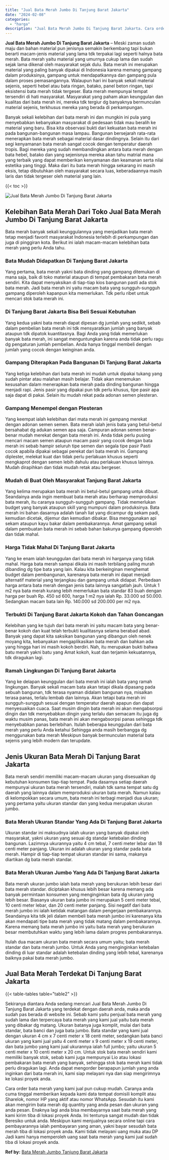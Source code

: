 ```yaml
---
title: "Jual Bata Merah Jumbo Di Tanjung Barat Jakarta"
date: "2024-02-08"
categories: 
  - "harga"
description: "Jual Bata Merah Jumbo Di Tanjung Barat Jakarta. Cara order bata merah yang kami jual pun cukup mudah. Caranya anda cuma tinggal memberikan kepada kami data t..."
---
```


**Jual Bata Merah Jumbo Di Tanjung Barat Jakarta** – Meski zaman sudah maju dan bahan material pun jenisnya semakin berkembang tapi bukan berarti macam-jenis material yang lama tdk terpakai lagi seperti halnya bata merah. Bata merah yaitu material yang umurnya cukup lama dan sudah sejak lama dikenal oleh masyarakat sejak dulu. Bata merah ini merupakan material yang paling banyak dipakai di Indonesia karena memang gampang dalam produksinya, gampang untuk mendapatkannya dan gampang pula dalam proses pemasangannya. Walaupun hari ini banyak sekali material sejenis, seperti hebel atau bata ringan, batako, panel beton ringan, tapi eksistensi bata merah tidak tergeser. Bata merah mempunyai tempat tersendiri di hati masyarakat. Masyarakat yang paham akan keunggulan dan kualitas dari bata merah ini, mereka tdk tergiur dg banyaknya bermunculan material sejenis, terkhusus mereka yang berada di perkampungan.

Banyak sekali kelebihan dari bata merah ini dan mungkin ini pula yang menyebabkan kebanyakan masyarakat di pedesaan tidak mau beralih ke material yang baru. Bisa kita observasi bukti dari kekuatan bata merah ini pada bangunan-bangunan masa lampau. Bangunan bersejarah rata-rata menerapkan bata merah sebagai material dasar dindingnya. Selain itu dari segi kenyamanan bata merah sangat cocok dengan temperatur daerah tropis. Bagi mereka yang sudah membandingkan antara bata merah dengan bata hebel, batako dan yang sejenisnya mereka akan tahu matrial mana yang terbaik yang dapat memberikan kenyamanan dan keamanan serta nilai estetika yang tinggi. Maka dari itu bata merah hingga sekarang ini masih eksis, tetap dibutuhkan oleh masyarakat secara luas, keberadaannya masih laris dan tidak tergeser oleh material yang lain.

{{< toc >}}

![Jual Bata Merah Jumbo Di Tanjung Barat Jakarta](/images/jual-bata-merah-05.png)

## Kelebihan Bata Merah Dari Toko Jual Bata Merah Jumbo Di Tanjung Barat Jakarta

Bata merah banyak sekali keunggulannya yang menjadikan bata merah tetap menjadi favorit masyarakat Indonesia terlebih di perkampungan dan juga di pinggiran kota. Berikut ini ialah macam-macam kelebihan bata merah yang perlu Anda tahu.

### Bata Mudah Didapatkan Di Tanjung Barat Jakarta

Yang pertama, bata merah yakni bata dinding yang gampang ditemukan di mana saja, baik di toko material ataupun di tempat pembakaran bata merah sendiri. Kita dapat menyaksikan di tiap-tiap kios bangunan pasti ada stok bata merah. Jadi bata merah ini yaitu macam bata yang sungguh-sungguh gampang diperoleh kapanpun kita memerlukan. Tdk perlu ribet untuk mencari stok bata merah ini.

### Di Tanjung Barat Jakarta Bisa Beli Sesuai Kebutuhan

Yang kedua yakni bata merah dapat dipesan dg jumlah yang sedikit, sebab dalam pembelian bata merah ini tdk mensyaratkan jumlah yang banyak ataupun tdk dipatok kuantitasnya. Bagi Anda yang tidak memerlukan banyak bata merah, ini sangat menguntungkan karena anda tidak perlu ragu dg pengaturan jumlah pembelian. Anda hanya tinggal membeli dengan jumlah yang cocok dengan keinginan anda.

### Gampang Diterapkan Pada Bangunan Di Tanjung Barat Jakarta

Yang ketiga kelebihan dari bata merah ini mudah untuk dipakai tukang yang sudah pintar atau malahan masih belajar. Tidak akan menemukan kesusahan dalam menerapkan bata merah pada dinding bangunan hingga menjadi rapi. Jenis pasir yang dipakai pun tdk perlu khusus, tipe pasir apa saja dapat di pakai. Selain itu mudah rekat pada adonan semen plesteran.

### Gampang Menempel dengan Plesteran

Yang keempat ialah kelebihan dari mata merah ini gampang merekat dengan adonan semen semen. Bata merah ialah jenis bata yang betul-betul bersahabat dg adukan semen apa saja. Campuran adonan semen benar-benar mudah merekat dengan bata merah ini. Anda tidak perlu pusing mencari macam semen ataupun macam pasir yang cocok dengan bata merah ini sebab hampir seluruh tipe semen dan segala tipe pasir Pasti cocok apabila dipakai sebagai perekat dari bata merah ini. Gampang diplester, melekat kuat dan tidak perlu perlakuan khusus seperti mengkaprot dengan semen lebih dahulu atau perlakuan khusus lainnya. Mudah dirapihkan dan tidak mudah retak atau bergeser.

### Mudah di Buat Oleh Masyarakat Tanjung Barat Jakarta

Yang kelima merupakan bata merah ini betul-betul gampang untuk dibuat. Seandainya anda ingin membuat bata merah atau berharap memproduksi bata merah, itu caranya sungguh-sungguh gampang. Tidak memerlukan budget yang banyak ataupun skill yang mumpuni dalam produksinya. Bata merah ini bahan dasarnya adalah tanah liat yang dicampur dg sekam padi, kemudian dicetak, dijemur dan kemudian dibakar. Bisa menggunakan api sekam ataupun kayu bakar dalam pembakarannya. Amat gampang sekali dalam pembuatan bata merah ini sebab bahan bakunya gampang diperoleh dan tidak mahal.

### Harga Tidak Mahal Di Tanjung Barat Jakarta

Yang ke enam ialah keunggulan dari bata merah ini harganya yang tidak mahal. Harga bata merah sampai dikala ini masih terbilang paling murah dibanding dg tipe bata yang lain. Kalau kita berkeinginan menghemat budget dalam pembangunan, karenanya bata merah ini dapat menjadi alternatif material yang terjangkau dan gampang untuk didapat. Perbedaan harga antara bata merah dengan jenis bata lainnya sangatlah jauh. Untuk 1 m2 nya bata merah kurang lebih memerlukan bata standar 83 buah dengan harga per buah Rp. 450 sd 600, harga 1 m2 nya ialah Rp. 33.000 sd 50.000. Sedangkan macam bata lain Rp. 140.000 sd 200.000 per m2 nya.

### Terbukti Di Tanjung Barat Jakarta Kokoh dan Tahan Goncangan

Kelebihan yang ke tujuh dari bata merah ini yaitu macam bata yang benar-benar kokoh dan kuat telah terbukti kualitasnya selama berabad abad. Banyak yang dapat kita saksikan bangunan yang dibangun oleh nenek moyang kita, kebanyakan mengaplikasikan bata merah dan bahkan ada yang hingga hari ini masih kokoh berdiri. Nah, itu merupakan bukti bahwa batu merah yakni batu yang Amat kokoh, kuat dan terjamin kekuatannya, tdk diragukan lagi.

### Ramah Lingkungan Di Tanjung Barat Jakarta

Yang ke delapan keunggulan dari bata merah ini ialah bata yang ramah lingkungan. Banyak sekali macam bata akan tetapi dikala dipasang pada sebuah bangunan, tdk terasa nyaman didalam bangunan nya, misalkan terasa panas, terlalu lembab dan lainnya. Akan tetapi bata merah ini sungguh-sungguh sesuai dengan temperatur daerah apapun dan dapat menyesuaikan cuaca. Saat musim dingin bata merah ini akan mengabsorpsi dingin dan tdk menyebabkan dingin yang terlalu dan semacam itu juga dg waktu musim panas, bata merah ini akan mengabsorpsi panas sehingga tdk menyebabkan panas berlebihan. Itulah beberapa keunggulan dari bata merah yang perlu Anda ketahui Sehingga anda masih berbangga dg menggunakan bata merah Meskipun banyak bermunculan material bata sejenis yang lebih modern dan terupdate.

## Jenis Ukuran Bata Merah Di Tanjung Barat Jakarta

Bata merah sendiri memiliki macam-macam ukuran yang disesuaikan dg kebutuhan konsumen tiap-tiap tempat. Pada dasarnya setiap daerah mempunyai ukuran bata merah tersendiri, malah tdk sama tempat satu dg daerah yang lainnya dalam memproduksi ukuran bata merah. Namun kalau di kelompokkan secara umum, bata merah ini terbagi menjadi dua ukuran; yang pertama yaitu ukuran standar dan yang kedua merupakan ukuran jumbo.

### Bata Merah Ukuran Standar Yang Ada Di Tanjung Barat Jakarta

Ukuran standar ini maksudnya ialah ukuran yang banyak dipakai oleh masyarakat, yakni ukuran yang sesuai dg standar ketebalan dinding bangunan. Lazimnya ukurannya yaitu 4 cm tebal, 7 centi meter lebar dan 18 centi meter panjang. Ukuran ini adalah ukuran yang standar pada bata merah. Hampir di tiap-tiap tempat ukuran standar ini sama, makanya diartikan dg bata merah standar.

### Bata Merah Ukuran Jumbo Yang Ada Di Tanjung Barat Jakarta

Bata merah ukuran jumbo ialah bata merah yang berukuran lebih besar dari bata merah standar. diciptakan khusus lebih besar karena memang ada banyak permintaan konsumen yang menginginkan bata dg ukuran yang lebih besar. Biasanya ukuran bata jumbo ini merupakan 5 centi meter tebal, 10 centi meter lebar, dan 20 centi meter panjang. Sisi negatif dari bata merah jumbo ini ialah ketidak matangan dalam pengerjaan pembakarannya. Seandainya kita tdk jeli dalam membeli bata merah jumbo ini karenanya kita akan mendapati tipe bata merah yang tidak matang dalam pembakarannya. Karena memang bata merah jumbo ini yaitu bata merah yang berukuran besar membutuhkan waktu yang lebih lama dalam progres pembakarannya.

Itulah dua macam ukuran bata merah secara umum yaitu; bata merah standar dan bata merah jumbo. Untuk Anda yang menginginkan ketebalan dinding di luar standar adalah ketebalan dinding yang lebih tebal, karenanya baiknya pakai bata merah jumbo.

## Jual Bata Merah Terdekat Di Tanjung Barat Jakarta

{{< table-tables table="table2" >}}

Sekiranya diantara Anda sedang mencari Jual Bata Merah Jumbo Di Tanjung Barat Jakarta yang terdekat dengan daerah anda, maka anda sudah pas berada di website ini. Sebab kami yaitu penjual bata merah yang sudah lama dan terpercaya bata merah yang kami jual yaitu bata merah yang dibakar dg matang. Ukuran batanya juga komplit, mulai dari bata standar, bata banci dan juga bata jumbo. Bata standar yang kami jual dengan ukuran 4 cm x 7 centi meter x 18 centi meter, sedangkan bata banci ukuran yang kami jual yaitu 4 centi meter x 9 centi meter x 19 centi meter, dan bata jumbo yang kami jual ukurannya ialah full jumbo; yaitu ukuran 5 centi meter x 10 centi meter x 20 cm. Untuk stok bata merah sendiri kami memiliki banyak stok, sebab kami juga mempunyai Lio atau lokasi pembakaran bata merah yang banyak, sehingga stok bata merah kami tidak perlu diragukan lagi. Anda dapat mengorder berapapun jumlah yang anda inginkan dari bata merah ini, kami siap melayani nya dan siap mengirimnya ke lokasi proyek anda.

Cara order bata merah yang kami jual pun cukup mudah. Caranya anda cuma tinggal memberikan kepada kami data tempat domisili komplit atau Sharelok, nomor HP yang aktif atau nomor WhatsApp. Sesudah itu kami akan mengirim bata merah dg quantity yang anda pesan dan ukuran yang anda pesan. Enaknya lagi anda bisa membayarnya saat bata merah yang kami kirim tiba di lokasi proyek Anda. Ini tentunya sangat mudah dan tidak Beresiko untuk anda. Meskipun kami menjualnya secara online tapi cara pembayarannya ialah pembayaran yang aman, yakni bayar sesudah bata merah tiba di lokasi proyek anda. Kami tidak melayani uang muka atau DP Jadi kami hanya memperoleh uang saat bata merah yang kami jual sudah tiba di lokasi proyek anda.

**Ref by:** [Bata Merah Jumbo Tanjung Barat Jakarta](https://id.wikipedia.org/wiki/Bata)
